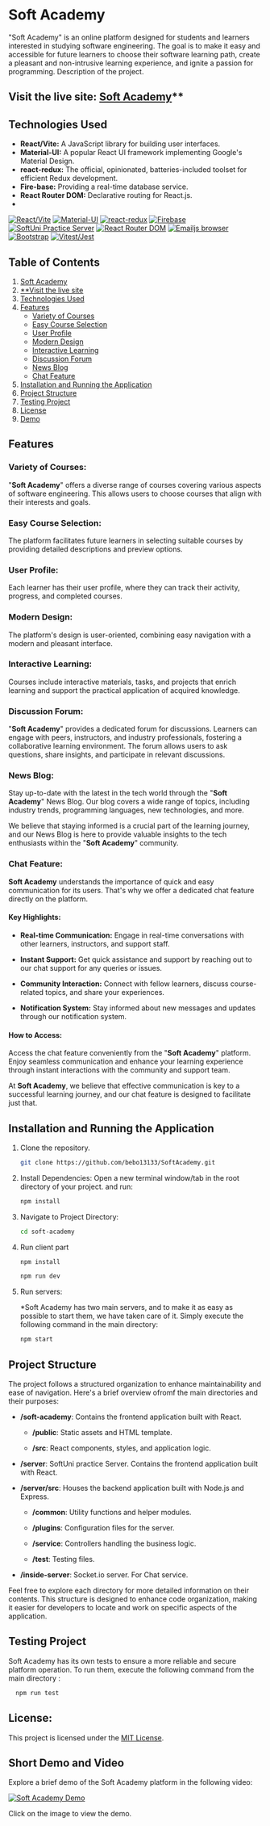 # Soft Academy
"Soft Academy" is an online platform designed for students and learners interested in studying software engineering. The goal is to make it easy and accessible for future learners to choose their software learning path, create a pleasant and non-intrusive learning experience, and ignite a passion for programming.
Description of the project.
## Visit the live site: [Soft Academy](https://softacadamy-a0183.web.app/)**
## Technologies Used

- **React/Vite:** A JavaScript library for building user interfaces.
- **Material-UI:** A popular React UI framework implementing Google's Material Design.
- **react-redux:** The official, opinionated, batteries-included toolset for efficient Redux development.
- **Fire-base:** Providing a real-time database service.
- **React Router DOM:** Declarative routing for React.js.
- 
[![React/Vite](https://img.shields.io/badge/React/Vite-✓-blue)]() [![Material-UI](https://img.shields.io/badge/Material--UI-✓-important)]() [![react-redux](https://img.shields.io/badge/React_Redux-✓-9cf)]() [![Firebase](https://img.shields.io/badge/Firebase-✓-yellowgreen)]() [![SoftUni Practice Server](https://img.shields.io/badge/SoftUni_Practice_Server-✓-orange)]() [![React Router DOM](https://img.shields.io/badge/React_Router_DOM-✓-brightgreen)]() [![Emailjs browser](https://img.shields.io/badge/Еmailjs--Browser-✓-ff69b4)]() [![Bootstrap](https://img.shields.io/badge/Bootstrap-✓-red)]() [![Vitest/Jest](https://img.shields.io/badge/Vitest/Jest-✓-blue)]()

## Table of Contents

1. [Soft Academy](#soft-academy)
2. [**Visit the live site](**Visit-the-live-site)
3. [Technologies Used](#technologies-used)
4. [Features](#features)
   - [Variety of Courses](#variety-of-courses)
   - [Easy Course Selection](#easy-course-selection)
   - [User Profile](#user-profile)
   - [Modern Design](#modern-design)
   - [Interactive Learning](#interactive-learning)
   - [Discussion Forum](#discussion-forum)
   - [News Blog](#news-blog)
   - [Chat Feature](#chat-feature)
5. [Installation and Running the Application](#installation-and-running-the-application)
6. [Project Structure](#project-structure)
7. [Testing Project](#testing-project)
8. [License](#license)
9. [Demo](#Short-Demo-and-Video)
 

## Features

### Variety of Courses:


"**Soft Academy**" offers a diverse range of courses covering various aspects of software engineering. This allows users to choose courses that align with their interests and goals.

### Easy Course Selection:

The platform facilitates future learners in selecting suitable courses by providing detailed descriptions and preview options.

### User Profile:

Each learner has their user profile, where they can track their activity, progress, and completed courses.

### Modern Design:

The platform's design is user-oriented, combining easy navigation with a modern and pleasant interface.

### Interactive Learning:

Courses include interactive materials, tasks, and projects that enrich learning and support the practical application of acquired knowledge.

### Discussion Forum:

"**Soft Academy**" provides a dedicated forum for discussions. Learners can engage with peers, instructors, and industry professionals, fostering a collaborative learning environment. The forum allows users to ask questions, share insights, and participate in relevant discussions.
### News Blog:

Stay up-to-date with the latest in the tech world through the "**Soft Academy**" News Blog. Our blog covers a wide range of topics, including industry trends, programming languages, new technologies, and more.

We believe that staying informed is a crucial part of the learning journey, and our News Blog is here to provide valuable insights to the tech enthusiasts within the "**Soft Academy**" community.

### Chat Feature:

**Soft Academy** understands the importance of quick and easy communication for its users. That's why we offer a dedicated chat feature directly on the platform.

#### Key Highlights:

- **Real-time Communication:** Engage in real-time conversations with other learners, instructors, and support staff.

- **Instant Support:** Get quick assistance and support by reaching out to our chat support for any queries or issues.

- **Community Interaction:** Connect with fellow learners, discuss course-related topics, and share your experiences.

- **Notification System:** Stay informed about new messages and updates through our notification system.

#### How to Access:

Access the chat feature conveniently from the "**Soft Academy**" platform. Enjoy seamless communication and enhance your learning experience through instant interactions with the community and support team.

At **Soft Academy**, we believe that effective communication is key to a successful learning journey, and our chat feature is designed to facilitate just that.

## Installation and Running the Application

1. Clone the repository.
   ```bash
   git clone https://github.com/bebo13133/SoftAcademy.git

2. Install Dependencies:
Open a new terminal window/tab in the root directory of your project. and run:
    ```bash
   npm install
    ```
3. Navigate to Project Directory:
    ```bash
    cd soft-academy
    ```

4. Run client part
    ```bash
    npm install 
    ```
    ```bash
    npm run dev
    ```
1. Run servers:

   *Soft Academy has two main servers, and to make it as easy as possible to start them, we have taken care of it. Simply execute the following command in the main directory:
    ```bash
    npm start
    ```
## Project Structure

The project follows a structured organization to enhance maintainability and ease of navigation. Here's a brief overview ofromf the main directories and their purposes:

- **/soft-academy**: Contains the frontend application built with React.

    - **/public**: Static assets and HTML template.

    - **/src**: React components, styles, and application logic.

- **/server**: SoftUni practice Server. Contains the frontend application built with React.

 - **/server/src**: Houses the backend application built with Node.js and Express.
    - **/common**: Utility functions and helper modules.

    - **/plugins**: Configuration files for the server.
  
    - **/service**: Controllers handling the business logic.
  
    - **/test**: Testing files.
    
- **/inside-server**: Socket.io server. For Chat service.

Feel free to explore each directory for more detailed information on their contents. This structure is designed to enhance code organization, making it easier for developers to locate and work on specific aspects of the application.

## Testing Project

Soft Academy has its own tests to ensure a more reliable and secure platform operation. To run them, execute the following command from the main directory :

  ```bash
    npm run test
  ```

## License:
This project is licensed under the [MIT License](LICENSE).

## Short Demo and Video

Explore a brief demo of the Soft Academy platform in the following video:

[![Soft Academy Demo](https://img.youtube.com/vi/sia_TJH-Svc/0.jpg)](https://www.youtube.com/watch?v=sia_TJH-Svc)

Click on the image to view the demo.
